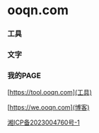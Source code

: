 # ooqn.com

### 工具

### 文字

### 我的PAGE
[https://tool.ooqn.com](工具)

[https://we.ooqn.com](博客)

[湘ICP备2023004760号-1]([1111](https://beian.miit.gov.cn/)https://beian.miit.gov.cn/)
